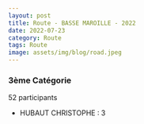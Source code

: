 ```yaml
---
layout: post
title: Route - BASSE MAROILLE - 2022
date: 2022-07-23
category: Route
tags: Route
image: assets/img/blog/road.jpeg
---
```


### 3ème Catégorie
52 participants
- HUBAUT CHRISTOPHE : 3
